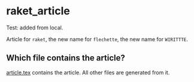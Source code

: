 # raket_article

Test: added from local.

Article for `raket`, the new name for `flechette`, the new name for `WIRITTTE`.

## Which file contains the article?

[article.tex](article.tex) contains the article. All other files are generated from it.

